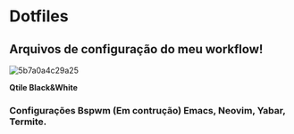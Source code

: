 # Dotfiles



## Arquivos de configuração do meu workflow!



![5b7a0a4c29a25](https://i.loli.net/2018/08/20/5b7a0a4c29a25.png)

**Qtile Black&White**



### Configurações Bspwm (Em contrução) Emacs, Neovim, Yabar, Termite.











